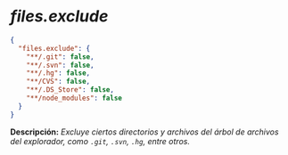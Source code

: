 <!-- Autor: Daniel Benjamin Perez Morales -->
<!-- GitHub: https://github.com/DanielPerezMoralesDev13 -->
<!-- Correo electrónico: danielperezdev@proton.me -->

# ***files.exclude***

```json
{
  "files.exclude": {
    "**/.git": false,
    "**/.svn": false,
    "**/.hg": false,
    "**/CVS": false,
    "**/.DS_Store": false,
    "**/node_modules": false
  }
}
```

**Descripción:** *Excluye ciertos directorios y archivos del árbol de archivos del explorador, como `.git`, `.svn`, `.hg`, entre otros.*
